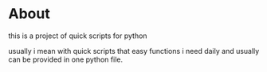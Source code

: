 # About

this is a project of quick scripts for python 

usually i mean with quick scripts that easy functions i need daily and usually can be provided in one python file.